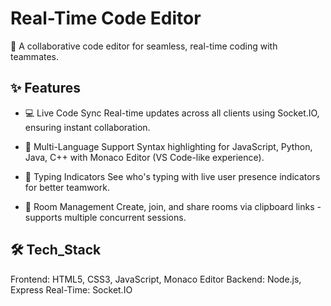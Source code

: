 # Real-Time Code Editor
🚀 A collaborative code editor for seamless, real-time coding with teammates.

## ✨ Features

- 💻 Live Code Sync
  Real-time updates across all clients using Socket.IO, ensuring instant collaboration.

- 📜 Multi-Language Support
  Syntax highlighting for JavaScript, Python, Java, C++ with Monaco Editor (VS Code-like experience).

- 👥 Typing Indicators
  See who's typing with live user presence indicators for better teamwork.

- 🔗 Room Management
  Create, join, and share rooms via clipboard links - supports multiple concurrent sessions.

## 🛠️ Tech_Stack

Frontend: HTML5, CSS3, JavaScript, Monaco Editor
Backend: Node.js, Express
Real-Time: Socket.IO
